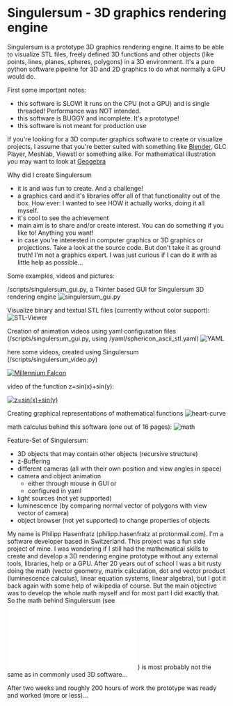 # Singulersum - 3D graphics rendering engine

Singulersum is a prototype 3D graphics rendering engine. It aims to be able to visualize STL files, freely defined 3D functions and other objects (like points, lines, planes, spheres, polygons) in a 3D environment. It's a pure python software pipeline for 3D and 2D graphics to do what normally a GPU would do.

First some important notes:
 * this software is SLOW! It runs on the CPU (not a GPU) and is single threaded! Performance was NOT intended.
 * this software is BUGGY and incomplete. It's a prototype!
 * this software is not meant for production use

If you're looking for a 3D computer graphics software to create or visualize projects, I assume that you're better suited with something like [Blender](https://www.blender.org/), GLC Player, Meshlab, Viewstl or something alike. For mathematical illustration you may want to look at [Geogebra](https://www.geogebra.org/)

Why did I create Singulersum
 * it is and was fun to create. And a challenge!
 * a graphics card and it's libraries offer all of that functionality out of the box. How ever: I wanted to see HOW it actually works, doing it all myself.
 * it's cool to see the achievement
 * main aim is to share and/or create interest. You can do something if you like to! Anything you want!
 * in case you're interested in computer graphics or 3D graphics or projections. Take a look at the source code. But don't take it as ground truth! I'm not a graphics expert. I was just curious if I can do it with as little help as possible...

Some examples, videos and pictures:

/scripts/singulersum_gui.py, a Tkinter based GUI for Singulersum 3D rendering engine
![singulersum_gui.py](/docs/singulersum_gui_lo.png)

Visualize binary and textual STL files (currently without color support):
![STL-Viewer](/docs/falcon_lo.png)

Creation of animation videos using yaml configuration files (/scripts/singulersum_gui.py, using /yaml/sphericon_ascii_stl.yaml)
![YAML](/docs/yaml_lo.png)

here some videos, created using Singulersum (/scripts/singulersum_video.py)

[![Millennium Falcon](https://img.youtube.com/vi/_q0XB1oJFkE/0.jpg)](https://www.youtube.com/watch?v=_q0XB1oJFkE)

video of the function z=sin(x)+sin(y):

[![z=sin(x)+sin(y)](https://img.youtube.com/vi/QPDUIITXlK4/0.jpg)](https://www.youtube.com/watch?v=QPDUIITXlK4)

Creating graphical representations of mathematical functions
![heart-curve](/docs/heart_lo.png)

math calculus behind this software (one out of 16 pages):
![math](/docs/original_note_example_lo.jpg)

Feature-Set of Singulersum:
 * 3D objects that may contain other objects (recursive structure)
 * z-Buffering
 * different cameras (all with their own position and view angles in space)
 * camera and object animation
   * either through mouse in GUI or
   * configured in yaml
 * light sources (not yet supported)
 * luminescence (by comparing normal vector of polygons with view vector of camera)
 * object browser (not yet supported) to change properties of objects

My name is Philipp Hasenfratz (philipp.hasenfratz at protonmail.com). I'm a software developer based in Switzerland. This project was a fun side project of mine. I was wondering if I still had the mathematical skills to create and develop a 3D rendering engine prototype without any external tools, libraries, help or a GPU.
After 20 years out of school I was a bit rusty doing the math (vector geometry, matrix calculation, dot and vector product (luminescence calculus), linear equation systems, linear algebra), but I got it back again with some help of wikipedia of course. But the main objective was to develop the whole math myself and for most part I did exactly that. So the math behind Singulersum (see ![math behind](/docs/singulersum_math.pdf)) is most probably not the same as in commonly used 3D software...

After two weeks and roughly 200 hours of work the prototype was ready and worked (more or less)...
